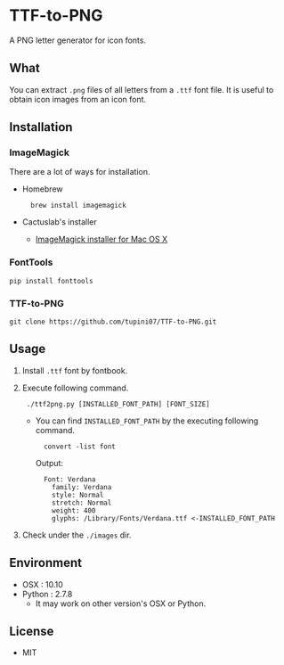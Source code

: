 TTF-to-PNG
==========

A PNG letter generator for icon fonts.

## What

You can extract `.png` files of all letters from a `.ttf` font file. It is useful to obtain icon images from an icon font.

## Installation

### ImageMagick

There are a lot of ways for installation. 

- Homebrew

		brew install imagemagick

- Cactuslab's installer

	- [ImageMagick installer for Mac OS X](http://cactuslab.com/imagemagick/)

### FontTools

	pip install fonttools

### TTF-to-PNG

    git clone https://github.com/tupini07/TTF-to-PNG.git

## Usage

1. Install `.ttf` font by fontbook.

2. Execute following command.

	    ./ttf2png.py [INSTALLED_FONT_PATH] [FONT_SIZE] 

	- You can find `INSTALLED_FONT_PATH` by the executing following command.

			convert -list font

		Output:
		
			Font: Verdana
			  family: Verdana
			  style: Normal
			  stretch: Normal
			  weight: 400
			  glyphs: /Library/Fonts/Verdana.ttf <-INSTALLED_FONT_PATH

3. Check under the `./images` dir.

## Environment

- OSX : 10.10
- Python : 2.7.8
	- It may work on other version's OSX or Python.

## License

- MIT

